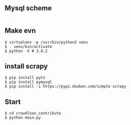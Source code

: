 ## Mysql scheme
```mysql

```

## Make evn
```shell
$ virtualenv -p /usr/bin/python3 venv
$ . venv/bin/activate
$ python -V # 3.8.2

```

## install scrapy
```
$ pip install pytz
$ pip install pymysql
$ pip install -i https://pypi.douban.com/simple scrapy
```

## Start
```shell
$ cd crowdloan_contribute
$ python main.py
```